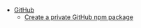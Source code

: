 - [GitHub](/github)
  - [Create a private GitHub npm package](/github/create-a-private-npm-package-hosted-on-github.md)
